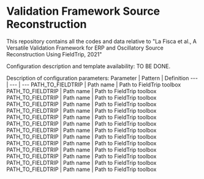 # Validation Framework Source Reconstruction
 This repository contains all the codes and data relative to "La Fisca et al.,  A Versatile Validation Framework for ERP and Oscillatory Source Reconstruction Using FieldTrip, 2021"

Configuration description and template availability: TO BE DONE.

Description of configuration parameters:
Parameter | Pattern | Definition
--- | --- | --- 
PATH_TO_FIELDTRIP | Path name | Path to FieldTrip toolbox 
PATH_TO_FIELDTRIP | Path name | Path to FieldTrip toolbox 
PATH_TO_FIELDTRIP | Path name | Path to FieldTrip toolbox 
PATH_TO_FIELDTRIP | Path name | Path to FieldTrip toolbox 
PATH_TO_FIELDTRIP | Path name | Path to FieldTrip toolbox 
PATH_TO_FIELDTRIP | Path name | Path to FieldTrip toolbox 
PATH_TO_FIELDTRIP | Path name | Path to FieldTrip toolbox 
PATH_TO_FIELDTRIP | Path name | Path to FieldTrip toolbox 
PATH_TO_FIELDTRIP | Path name | Path to FieldTrip toolbox 
PATH_TO_FIELDTRIP | Path name | Path to FieldTrip toolbox 
PATH_TO_FIELDTRIP | Path name | Path to FieldTrip toolbox 
PATH_TO_FIELDTRIP | Path name | Path to FieldTrip toolbox 
PATH_TO_FIELDTRIP | Path name | Path to FieldTrip toolbox 
PATH_TO_FIELDTRIP | Path name | Path to FieldTrip toolbox 

